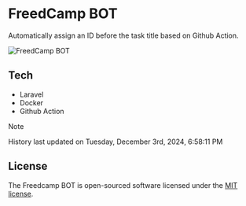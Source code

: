 # FreedCamp BOT

Automatically assign an ID before the task title based on Github Action.

![FreedCamp BOT](https://repository-images.githubusercontent.com/737932867/7d34798b-2680-471c-b089-a78a718d3d6a)

## Tech

- Laravel
- Docker
- Github Action

> [!NOTE]  
> History last updated on Tuesday, December 3rd, 2024, 6:58:11 PM

## License

The Freedcamp BOT is open-sourced software licensed under the [MIT license](https://opensource.org/licenses/MIT).
